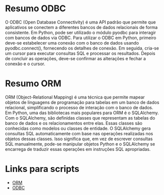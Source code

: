 # Resumo ODBC

O ODBC (Open Database Connectivity) é uma API padrão que permite que aplicativos se conectem a diferentes bancos de dados relacionais de forma consistente. Em Python, pode ser utilizado o módulo pyodbc para interagir com bancos de dados via ODBC. Para utilizar o ODBC em Python, primeiro deve-se estabelecer uma conexão com o banco de dados usando pyodbc.connect(), fornecendo os detalhes de conexão. Em seguida, cria-se um cursor para executar consultas SQL e processar os resultados. Depois de concluir as operações, deve-se confirmar as alterações e fechar a conexão e o cursor.

# Resumo ORM

ORM (Object-Relational Mapping) é uma técnica que permite mapear objetos de linguagens de programação para tabelas em um banco de dados relacional, simplificando o processo de interação com o banco de dados. Em Python, uma das bibliotecas mais populares para ORM é o SQLAlchemy. Com o SQLAlchemy, são definidas classes que representam as tabelas do banco de dados e os relacionamentos entre elas. Essas classes são conhecidas como modelos ou classes de entidade. O SQLAlchemy gera consultas SQL automaticamente com base nas operações realizadas nos objetos dessas classes. Isso significa que, em vez de escrever consultas SQL manualmente, pode-se manipular objetos Python e o SQLAlchemy se encarrega de traduzir essas operações em instruções SQL apropriadas.

# Links para scripts

- [ORM](orm.py)
- [ODBC](odbc.py)